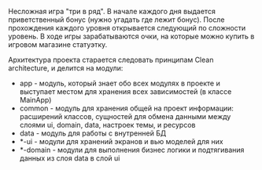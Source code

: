 Несложная игра "три в ряд". В начале каждого дня выдается приветственный бонус (нужно угадать где лежит бонус). После прохождения каждого уровня открывается следующий по сложности уровень. В ходе игры зарабатываются очки, на которые можно купить в игровом магазине статуэтку.

Архитектура проекта старается следовать принципам Clean architecture, и делится на модули:

* app - модуль, который знает обо всех модулях в проекте и выступает местом для хранения всех зависимостей (в классе MainApp)
* common - модуль для хранения общей на проект информации: расширений классов, сущностей для обмена данными между слоями ui, domain, data, настроек темы, и ресурсов
* data - модуль для работы с внутренней БД
* *-ui - модули для хранений экранов и вью моделей для них
* *-domain - модули для выполнения бизнес логики и подтягивания данных из слоя data в слой ui
